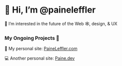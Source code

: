 # 👋 Hi, I’m @paineleffler
👀 I’m interested in the future of the Web 🕸, design, & UX

### My Ongoing Projects 🚧
🤙 My personal site: [PaineLeffler.com](https://paineleffler.com)

💻 Another personal site: [Paine.dev](https://paine.dev)

<!---
paineleffler/paineleffler is a ✨ special ✨ repository because its `README.md` (this file) appears on your GitHub profile.
You can click the Preview link to take a look at your changes.
--->

